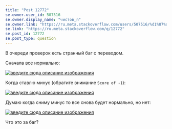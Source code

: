 ```yaml
---
title: "Post 12772"
se.owner.user_id: 507516
se.owner.display_name: "чистов_n"
se.owner.link: "https://ru.meta.stackoverflow.com/users/507516/%d1%87%d0%b8%d1%81%d1%82%d0%be%d0%b2-n"
se.link: "https://ru.meta.stackoverflow.com/q/12772"
se.post_id: 12772
se.post_type: question
---
```

<p>В очереди проверок есть странный баг с переводом.</p>
<p>Сначала все нормально:</p>
<p><a href="https://i.stack.imgur.com/y2FhW.png" rel="nofollow noreferrer"><img src="https://i.stack.imgur.com/y2FhW.png" alt="введите сюда описание изображения" /></a></p>
<p>Когда ставлю минус (обратите внимание <code>Score of -1</code>):</p>
<p><a href="https://i.stack.imgur.com/2OtpQ.png" rel="nofollow noreferrer"><img src="https://i.stack.imgur.com/2OtpQ.png" alt="введите сюда описание изображения" /></a></p>
<p>Думаю когда сниму минус то все снова будет нормально, но нет:</p>
<p><a href="https://i.stack.imgur.com/GyJlO.png" rel="nofollow noreferrer"><img src="https://i.stack.imgur.com/GyJlO.png" alt="введите сюда описание изображения" /></a></p>
<p>Что это за баг?</p>
